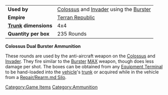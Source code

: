 |                                             |                                                                                                                          |
| ------------------------------------------- | ------------------------------------------------------------------------------------------------------------------------ |
| **Used by**                                 | [Colossus](Colossus.md) and [Invader](Invader.md) using the [Burster](</Burster_(BFR)>) |
| **Empire**                                  | [Terran Republic](Terran_Republic.md)                                                                         |
| **[Trunk](Trunk.md) dimensions** | 4x4                                                                                                                      |
| **Quantity per box**                        | 235 Rounds                                                                                                               |

**Colossus Dual Burster Ammunition**

These rounds are used by the anti-aircraft weapon on the
[Colossus](Colossus.md) and [Invader](Invader.md). They
fire similar to the [Burster](Burster.md) [MAX](MAX.md)
weapon, though does less damage per shot. The boxes can be obtained from
any [Equipment Terminal](Equipment_Terminal.md) to be
hand-loaded into the [vehicle](vehicle.md)'s
[trunk](trunk.md) or acquired while in the vehicle from a
[Repair/Rearm.md Silo](Repair/Rearm_Silo.md).

[Category:Game Items](Category:Game_Items.md)
[Category:Ammunition](Category:Ammunition.md)
